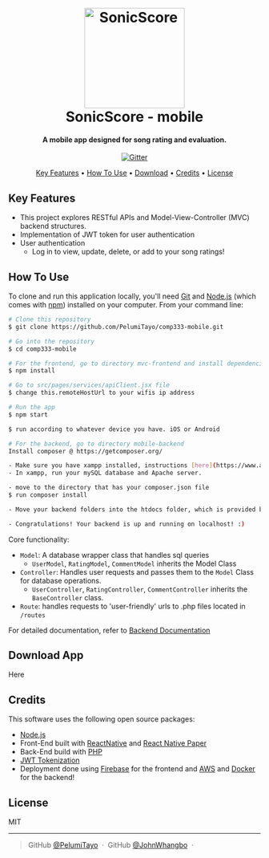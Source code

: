 
<h1 align="center">
  <br>
<img src="https://github.com/PelumiTayo/comp333-mobile/assets/98628508/517eeb6f-cb2f-4525-8e11-69862e6d51fd" alt="SonicScore" width="200">
  <br>
  SonicScore - mobile
  <br>
</h1>

<h4 align="center">A mobile app designed for song rating and evaluation.</h4>

<p align="center">
  <a href="https://badge.fury.io/js/electron-markdownify">
    <img src="https://badge.fury.io/js/electron-markdownify.svg"
         alt="Gitter">
  </a>
  
</p>

<p align="center">
  <a href="#key-features">Key Features</a> •
  <a href="#how-to-use">How To Use</a> •
  <a href="#download">Download</a> •
  <a href="#credits">Credits</a> •
  <a href="#license">License</a>
</p>

## Key Features

* This project explores RESTful APIs and Model-View-Controller (MVC) backend structures.
* Implementation of JWT token for user authentication
* User authentication
  - Log in to view, update, delete, or add to your song ratings!

  
## How To Use

To clone and run this application locally, you'll need [Git](https://git-scm.com) and [Node.js](https://nodejs.org/en/download/) (which comes with [npm](http://npmjs.com)) installed on your computer. From your command line:

```bash
# Clone this repository
$ git clone https://github.com/PelumiTayo/comp333-mobile.git

# Go into the repository
$ cd comp333-mobile

# For the frontend, go to directory mvc-frontend and install dependencies
$ npm install

# Go to src/pages/services/apiClient.jsx file
$ change this.remoteHostUrl to your wifis ip address

# Run the app
$ npm start

$ run according to whatever device you have. iOS or Android

# For the backend, go to directory mobile-backend
Install composer @ https://getcomposer.org/

- Make sure you have xampp installed, instructions [here](https://www.apachefriends.org/download.html).
- In xampp, run your mySQL database and Apache server.

- move to the directory that has your composer.json file
$ run composer install

- Move your backend folders into the htdocs folder, which is provided by xampp.

- Congratulations! Your backend is up and running on localhost! :)
```

Core functionality:
- `Model`: A database wrapper class that handles sql queries
    - `UserModel`, `RatingModel`, `CommentModel` inherits the Model Class
- `Controller`: Handles user requests and passes them to the `Model` Class for database operations.
    - `UserController`, `RatingController`, `CommentController` inherits the `BaseController` class.
- `Route`: handles requests to 'user-friendly' urls to .php files located in `/routes`

For detailed documentation, refer to [Backend Documentation](#🔗-backend-documentation)

## Download App

Here

## Credits

This software uses the following open source packages:

- [Node.js](https://nodejs.org/)
- Front-End built with [ReactNative](https://reactnative.dev/) and [React Native Paper](https://reactnativepaper.com/)
- Back-End build with [PHP](https://www.php.net/)
- [JWT Tokenization](https://jwt.io)
- Deployment done using [Firebase](https://firebase.google.com/) for the frontend and [AWS](https://aws.amazon.com/) and [Docker](https://www.docker.com/) for the backend!


## License

MIT

---

> GitHub [@PelumiTayo](https://github.com/PelumiTayo) &nbsp;&middot;&nbsp;
> GitHub [@JohnWhangbo](https://github.com/jwwhangbo) &nbsp;&middot;&nbsp;

